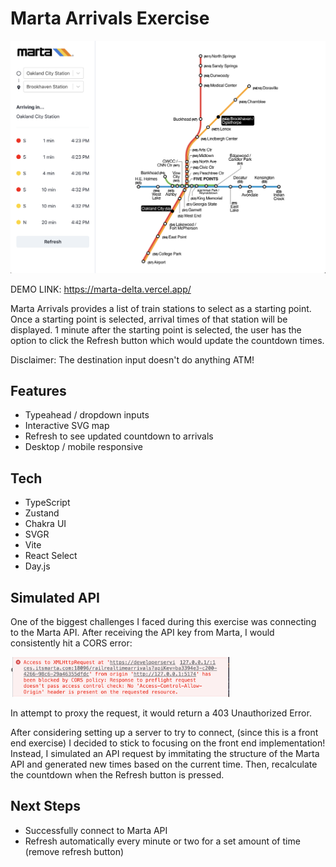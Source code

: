 # Marta Arrivals Exercise

![Application Screenshot](/public/screenshot.png)

DEMO LINK: https://marta-delta.vercel.app/

Marta Arrivals provides a list of train stations to select as a starting point.
Once a starting point is selected, arrival times of that station will be displayed.
1 minute after the starting point is selected, the user has the option to click the Refresh button which would update the countdown times.

Disclaimer: The destination input doesn't do anything ATM!

## Features
- Typeahead / dropdown inputs
- Interactive SVG map
- Refresh to see updated countdown to arrivals
- Desktop / mobile responsive

## Tech
- TypeScript
- Zustand
- Chakra UI
- SVGR
- Vite
- React Select
- Day.js

## Simulated API
One of the biggest challenges I faced during this exercise was connecting to the Marta API. After receiving the API key from Marta, I would consistently hit a CORS error: 

<img src='public/error-screenshot.png' width='350px'>

In attempt to proxy the request, it would return a 403 Unauthorized Error.

After considering setting up a server to try to connect, (since this is a front end exercise) I decided to stick to focusing on the front end implementation! Instead, I simulated an API request by immitating the structure of the Marta API and generated new times based on the current time. Then, recalculate the countdown when the Refresh button is pressed.

## Next Steps
- Successfully connect to Marta API
- Refresh automatically every minute or two for a set amount of time (remove refresh button)